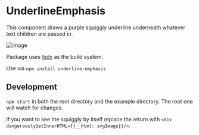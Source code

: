 # UnderlineEmphasis

This component draws a purple squiggly underline underneath whatever text children are passed in.

![image](https://user-images.githubusercontent.com/4197647/66902149-df3c5f80-f04b-11e9-99fb-5c44403390e5.png)

Package uses [tsdx](https://github.com/jaredpalmer/tsdx) as the build system.

Use via `npm install underline-emphasis`

## Development

`npm start` in both the root directory and the example directory. The root one will watch for changes.

If you want to see the squiggly by itself replace the return with `<div dangerouslySetInnerHTML={{__html: svgImage}}/>`.
